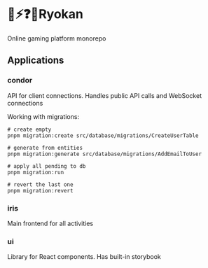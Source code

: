 # 🎲⚡❓👑Ryokan

Online gaming platform monorepo

## Applications

### condor

API for client connections. Handles public API calls and WebSocket connections

Working with migrations:

```shell
# create empty
pnpm migration:create src/database/migrations/CreateUserTable

# generate from entities
pnpm migration:generate src/database/migrations/AddEmailToUser

# apply all pending to db
pnpm migration:run

# revert the last one
pnpm migration:revert
```

### iris

Main frontend for all activities

### ui

Library for React components. Has built-in storybook
